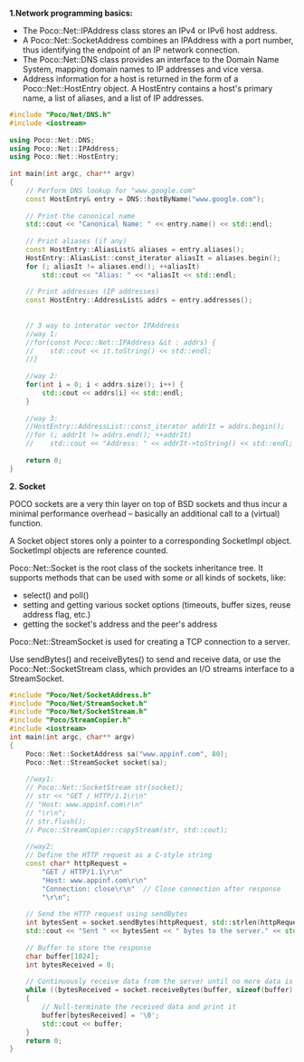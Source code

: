 **1.Network programming basics:**

- The Poco::Net::IPAddress class stores an IPv4 or IPv6 host address.
- A Poco::Net::SocketAddress combines an IPAddress with a port number, thus identifying the endpoint of an IP network connection.
- The Poco::Net::DNS class provides an interface to the Domain Name System, mapping domain names to IP addresses and vice versa.
- Address information for a host is returned in the form of a Poco::Net::HostEntry object. A HostEntry contains a host's primary name, a list of aliases, and a list of IP addresses.

```c++
#include "Poco/Net/DNS.h"
#include <iostream>
 
using Poco::Net::DNS;
using Poco::Net::IPAddress;
using Poco::Net::HostEntry;
 
int main(int argc, char** argv)
{
    // Perform DNS lookup for "www.google.com"
    const HostEntry& entry = DNS::hostByName("www.google.com");
     
    // Print the canonical name
    std::cout << "Canonical Name: " << entry.name() << std::endl;
     
    // Print aliases (if any)
    const HostEntry::AliasList& aliases = entry.aliases();
    HostEntry::AliasList::const_iterator aliasIt = aliases.begin();
    for (; aliasIt != aliases.end(); ++aliasIt)
        std::cout << "Alias: " << *aliasIt << std::endl;
     
    // Print addresses (IP addresses)
    const HostEntry::AddressList& addrs = entry.addresses();
     
 
    // 3 way to interator vector IPAddress
    //way 1:
    //for(const Poco::Net::IPAddress &it : addrs) {
    //    std::cout << it.toString() << std::endl;
    //}
     
    //way 2:
    for(int i = 0; i < addrs.size(); i++) {
        std::cout << addrs[i] << std::endl;
    }
     
    //way 3:
    //HostEntry::AddressList::const_iterator addrIt = addrs.begin();
    //for (; addrIt != addrs.end(); ++addrIt)
    //    std::cout << "Address: " << addrIt->toString() << std::endl;
 
    return 0;
}
```
**2. Socket**

POCO sockets are a very thin layer on top of BSD sockets and thus incur a minimal performance overhead – basically an additional call to a (virtual) function.

A Socket object stores only a pointer to a corresponding SocketImpl object. SocketImpl objects are reference counted. 

Poco::Net::Socket is the root class of the sockets inheritance tree. It supports methods that can be used with some or all kinds of sockets, like:

- select() and poll()
- setting and getting various socket options (timeouts, buffer sizes, reuse address flag, etc.)
- getting the socket's address and the peer's address

Poco::Net::StreamSocket is used for creating a TCP connection to a server.

Use sendBytes() and receiveBytes() to send and receive data, or use the Poco::Net::SocketStream class, which provides an I/O streams interface to a StreamSocket.

```c++
#include "Poco/Net/SocketAddress.h"
#include "Poco/Net/StreamSocket.h"
#include "Poco/Net/SocketStream.h"
#include "Poco/StreamCopier.h"
#include <iostream>
int main(int argc, char** argv)
{
    Poco::Net::SocketAddress sa("www.appinf.com", 80);
    Poco::Net::StreamSocket socket(sa);
 
    //way1:
    // Poco::Net::SocketStream str(socket);
    // str << "GET / HTTP/1.1\r\n"
    // "Host: www.appinf.com\r\n"
    // "\r\n";
    // str.flush();
    // Poco::StreamCopier::copyStream(str, std::cout);
 
    //way2:
    // Define the HTTP request as a C-style string
    const char* httpRequest = 
        "GET / HTTP/1.1\r\n"
        "Host: www.appinf.com\r\n"
        "Connection: close\r\n"  // Close connection after response
        "\r\n";
     
    // Send the HTTP request using sendBytes
    int bytesSent = socket.sendBytes(httpRequest, std::strlen(httpRequest));
    std::cout << "Sent " << bytesSent << " bytes to the server." << std::endl;
 
    // Buffer to store the response
    char buffer[1024];
    int bytesReceived = 0;
 
    // Continuously receive data from the server until no more data is available
    while ((bytesReceived = socket.receiveBytes(buffer, sizeof(buffer) - 1)) > 0)
    {
        // Null-terminate the received data and print it
        buffer[bytesReceived] = '\0';
        std::cout << buffer;
    }
    return 0;
}
```
